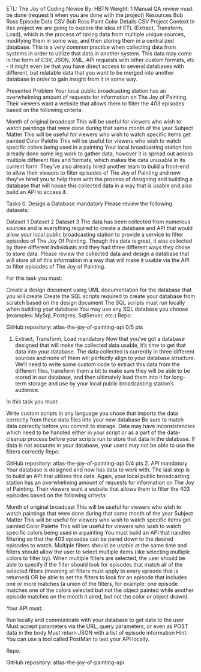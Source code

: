ETL: The Joy of Coding
 Novice
 By: HBTN
 Weight: 1
 Manual QA review must be done (request it when you are done with the project)
Resources
Bob Ross Episode Data CSV
Bob Ross Paint Color Details CSV
Project Context
In this project we are going to explore the idea of ETL (Extract, Transform, Load), which is the process of taking data from multiple unique sources, modifying them in some way, and then storing them in a centralized database. This is a very common practice when collecting data from systems in order to utilize that data in another system. This data may come in the form of CSV, JSON, XML, API requests with other custom formats, etc - it might even be that you have direct access to several databases with different, but relatable data that you want to be merged into another database in order to gain insight from it in some way.

Presented Problem
Your local public broadcasting station has an overwhelming amount of requests for information on The Joy of Painting. Their viewers want a website that allows them to filter the 403 episodes based on the following criteria:

Month of original broadcast
This will be useful for viewers who wish to watch paintings that were done during that same month of the year
Subject Matter
This will be useful for viewers who wish to watch specific items get painted
Color Palette
This will be useful for viewers who wish to watch specific colors being used in a painting
Your local broadcasting station has already done some leg work to gather data, however it is spread out across multiple different files and formats, which makes the data unusable in its current form. They’ve also already hired another team to build a front-end to allow their viewers to filter episodes of The Joy of Painting and now they’ve hired you to help them with the process of designing and building a database that will house this collected data in a way that is usable and also build an API to access it.

Tasks
0. Design a Database
mandatory
Please review the following datasets:

Dataset 1
Dataset 2
Dataset 3
The data has been collected from numerous sources and is everything required to create a database and API that would allow your local public broadcasting station to provide a service to filter episodes of The Joy Of Painting. Though this data is great, it was collected by three different individuals and they had three different ways they chose to store data. Please review the collected data and design a database that will store all of this information in a way that will make it usable via the API to filter episodes of The Joy of Painting.

For this task you must:

Create a design document using UML documentation for the database that you will create
Create the SQL scripts required to create your database from scratch based on the design document
The SQL scripts must run locally when building your database
You may use any SQL database you choose (examples: MySql, Postgres, SqlServer, etc.)
Repo:

GitHub repository: atlas-the-joy-of-painting-api
0/5 pts
1. Extract, Transform, Load
mandatory
Now that you’ve got a database designed that will make the collected data usable, it’s time to get that data into your database. The data collected is currently in three different sources and none of them will perfectly align to your database structure. We’ll need to write some custom code to extract this data from the different files, transform them a bit to make sure they will be able to be stored in our database, and then ultimately load them into it for long-term storage and use by your local public broadcasting station’s audience.

In this task you must:

Write custom scripts in any language you chose that imports the data correctly from these data files into your new database
Be sure to match data correctly before you commit to storage.
Data may have inconsistencies which need to be handled either in your script or as a part of the data-cleanup process before your scripts run to store that data in the database.
If data is not accurate in your database, your users may not be able to use the filters correctly
Repo:

GitHub repository: atlas-the-joy-of-painting-api
0/4 pts
2. API
mandatory
Your database is designed and now has data to work with. The last step is to build an API that utilizes this data. Again, your local public broadcasting station has an overwhelming amount of requests for information on The Joy of Painting. Their viewers want a website that allows them to filter the 403 episodes based on the following criteria:

Month of original broadcast
This will be useful for viewers who wish to watch paintings that were done during that same month of the year
Subject Matter
This will be useful for viewers who wish to watch specific items get painted
Color Palette
This will be useful for viewers who wish to watch specific colors being used in a painting
You must build an API that handles filtering so that the 403 episodes can be pared down to the desired episodes to watch. Multiple filters should be usable at the same time and filters should allow the user to select multiple items (like selecting multiple colors to filter by). When multiple filters are selected, the user should be able to specify if the filter should look for episodes that match all of the selected filters (meaning all filters must apply to every episode that is returned) OR be able to set the filters to look for an episode that includes one or more matches (a union of the filters, for example: one episode matches one of the colors selected but not the object painted while another episode matches on the month it aired, but not the color or object drawn).

Your API must:

Run locally and communicate with your database to get data to the user
Must accept parameters via the URL, query parameters, or even as POST data in the body
Must return JSON with a list of episode information
Hint: You can use a tool called PostMan to test your API locally.

Repo:

GitHub repository: atlas-the-joy-of-painting-api